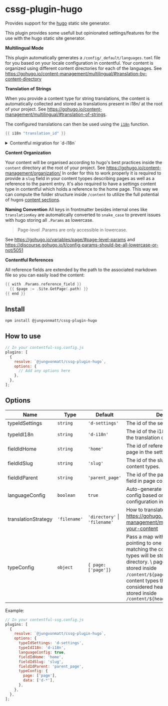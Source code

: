 # cssg-plugin-hugo

Provides support for the [hugo](https://gohugo.io/) static site generator.

This plugin provides some usefull but opinionated settings/features for the use with the hugo static site generator.

**Multilingual Mode**

This plugin automatically generates a `/config/_default/languages.toml` file for you based on your locale configuration in contentful.
Your content is organized using different content directories for each of the languages. See https://gohugo.io/content-management/multilingual/#translation-by-content-directory

**Translation of Strings**

When you provide a content type for string translations, the content is automatically collected and stored as translations present in i18n/ at the root of your project.
See https://gohugo.io/content-management/multilingual/#translation-of-strings.

The configured translations can then be used using the [`i18n`](https://gohugo.io/functions/i18n/) function.

```go
{{ i18n "translation_id" }}
```

<details>
    <summary>Contentful migration for `d-i18n`</summary>
    <p>

```js
module.exports = function (migration) {
  const dI18n = migration
    .createContentType('d-i18n')
    .name('Data: i18n')
    .description('Key value store for i18n')
    .displayField('key');

  dI18n
    .createField('key')
    .name('Key')
    .type('Symbol')
    .localized(false)
    .required(true)
    .validations([
      {
        unique: true,
      },
    ])
    .disabled(false)
    .omitted(false);

  dI18n
    .createField('other')
    .name('Value')
    .type('Symbol')
    .localized(true)
    .required(true)
    .validations([])
    .disabled(false)
    .omitted(false);

  dI18n
    .createField('one')
    .name('Singular value')
    .type('Symbol')
    .localized(true)
    .required(false)
    .validations([])
    .disabled(false)
    .omitted(false);

  dI18n.changeFieldControl('key', 'builtin', 'singleLine', {});
  dI18n.changeFieldControl('other', 'builtin', 'singleLine', {});
  dI18n.changeFieldControl('one', 'builtin', 'singleLine', {
    helpText: 'Optionally pass a dedicated singular value',
  });
};
```

</p>
</details>

**Content Organization**

Your content will be organised according to hugo's best practices inside the `content` directory at the root of your project. See https://gohugo.io/content-management/organization/
In order for this to work properly it is required to provide a `slug` field in your content tyopes describing pages as well as a reference to the parent entry.
It's also required to have a settings content type in contentful which holds a reference to the home page.
This way we can compute the folder structure inside `/content` to utilize the full potential of hugos [content sections](https://gohugo.io/content-management/sections/).

**Naming Convention**
All keys in frontmatter besides internal ones like `translationKey` are automatically converted to `snake_case` to prevent issues with hugo storing all `.Params` as lowercase.

> Page-level .Params are only accessible in lowercase.

See https://gohugo.io/variables/page/#page-level-params and https://discourse.gohugo.io/t/config-params-should-be-all-lowercase-or-not/5051

**Contentful References**

All reference fields are extended by the path to the associated markdown file so you can easily load the content:

```go
{{ with .Params.reference_field }}
  {{ $page := .Site.GetPage(.path) }}
{{ end }}
```

## Install

`npm install @jungvonmatt/cssg-plugin-hugo`

## How to use

```js
// In your contentful-ssg.config.js
plugins: [
  {
    resolve: `@jungvonmatt/cssg-plugin-hugo`,
    options: {
      // Add any options here
    },
  },
];
```

## Options

| Name                | Type         | Default                       | Description                                                                                                                                                                                                                                                                                                                                              |
| ------------------- | ------------ | ----------------------------- | -------------------------------------------------------------------------------------------------------------------------------------------------------------------------------------------------------------------------------------------------------------------------------------------------------------------------------------------------------- |
| typeIdSettings      | `string`     | `'d-settings'`                | The id of the settings content type.                                                                                                                                                                                                                                                                                                                     |
| typeIdI18n          | `string`     | `'d-i18n'`                    | The id of the i18n content type for the translation of strings.                                                                                                                                                                                                                                                                                          |
| fieldIdHome         | `string`     | `'home'`                      | The id of reference field to the home page in the settings content type.                                                                                                                                                                                                                                                                                 |
| fieldIdSlug         | `string`     | `'slug'`                      | The id of the slug field in page content types.                                                                                                                                                                                                                                                                                                          |
| fieldIdParent       | `string`     | `'parent_page'`               | The id of the parent page reference field in page content types.                                                                                                                                                                                                                                                                                         |
| languageConfig      | `boolean`    | `true`                        | Auto-generate the hugo language config based on your locale configuration in contentful.                                                                                                                                                                                                                                                                 |
| translationStrategy | `'filename'` | `'directory'` \| `'filename'` | How to translate your content. See https://gohugo.io/content-management/multilingual/#translate-your-content                                                                                                                                                                                                                                             |
| typeConfig          | `object`     | `{ page: ['page']}`           | Pass a map with entry types (`page`) pointing to one or more glob patterns matching the content type ids.\ Data types will be stored inside the `/data/` directory. \ pages types will be stored inside `/content/${pagesFolder}/`.\ All content types that do not match are considered headless and will be stored inside `/content/${headlessFolder}/` |

Example:

```js
// In your contentful-ssg.config.js
plugins: [
  {
    resolve: `@jungvonmatt/cssg-plugin-hugo`,
    options: {
      typeIdSettings: 'd-settings',
      typeIdI18n: 'd-i18n',
      languageConfig: true,
      fieldIdHome: 'home',
      fieldIdSlug: 'slug',
      fieldIdParent: 'parent_page',
      typeConfig: {
        page: ['page'],
        data: ['d-*'],
      },
    },
  },
];
```
